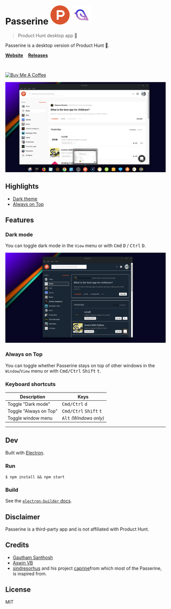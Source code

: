 # Passerine <img src="static/Icon.png" width="60"> <img src="static/passerine.png" width="60">

> Product Hunt desktop app :rocket:

Passerine is a desktop version of Product Hunt :rocket:.

**[Website](https://aviary-apps.github.io/passerine)** &nbsp;&nbsp; **[Releases](https://github.com/aviary-apps/Passerine/releases)** 

<br>

<a href="https://www.buymeacoffee.com/MqTYEIw" target="_blank"><img src="https://www.buymeacoffee.com/assets/img/custom_images/black_img.png" alt="Buy Me A Coffee" style="height: auto !important;width: auto !important;" ></a>

<a href="https://github.com/aviary-apps/Passerine/releases/latest">
	<img src="media/light.png" width="846">
</a>



## Highlights

- [Dark theme](#dark-mode)
- [Always on Top](#always-on-top)


## Features

### Dark mode

You can toggle dark mode in the `View` menu or with <kbd>Cmd</kbd> <kbd>D</kbd> / <kbd>Ctrl</kbd> <kbd>D</kbd>.

<img src="media/dark.png" width="846">

### Always on Top

You can toggle whether Passerine stays on top of other windows in the `Window`/`View` menu or with <kbd>Cmd/Ctrl</kbd> <kbd>Shift</kbd> <kbd>t</kbd>.


### Keyboard shortcuts

Description            | Keys
-----------------------| -----------------------
Toggle "Dark mode"     | <kbd>Cmd/Ctrl</kbd> <kbd>d</kbd>
Toggle "Always on Top" | <kbd>Cmd/Ctrl</kbd> <kbd>Shift</kbd> <kbd>t</kbd>
Toggle window menu     | <kbd>Alt</kbd> *(Windows only)*

---


## Dev

Built with [Electron](https://electronjs.org).

### Run

```
$ npm install && npm start
```

### Build

See the [`electron-builder` docs](https://github.com/electron-userland/electron-builder/wiki/Multi-Platform-Build).


## Disclaimer

Passerine is a third-party app and is not affiliated with Product Hunt.

## Credits

- [Gautham Santhosh](http://github.com/gauthamzz) 
- [Aswin VB](http://github.com/aswinzz)
- [sindresorhus](https://github.com/sindresorhus/) and his project [caprine](https://github.com/sindresorhus/caprine)from which most of the Passerine, is inspired from.

## License

MIT
